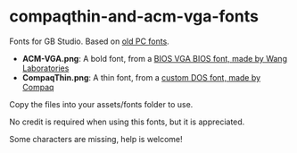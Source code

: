 # compaqthin-and-acm-vga-fonts
Fonts for GB Studio. Based on [old PC fonts](https://int10h.org/oldschool-pc-fonts/download/).

* **ACM-VGA.png**: A bold font, from a [BIOS VGA BIOS font, made by Wang Laboratories](https://int10h.org/oldschool-pc-fonts/fontlist/font?compaqthin_8x8)
* **CompaqThin.png**: A thin font, from a [custom DOS font, made by Compaq](https://int10h.org/oldschool-pc-fonts/fontlist/font?acm_vga_8x8)

Copy the files into your assets/fonts folder to use.

No credit is required when using this fonts, but it is appreciated.

Some characters are missing, help is welcome!
